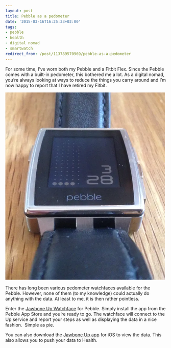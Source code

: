 ```yaml
---
layout: post
title: Pebble as a pedometer
date: '2015-03-16T16:25:33+02:00'
tags:
- pebble
- health
- digital nomad
- smartwatch
redirect_from: /post/113789570969/pebble-as-a-pedometer
---
```

For some time, I’ve worn both my Pebble and a Fitbit Flex. Since the Pebble comes with a built-in pedometer, this bothered me a lot. As a digital nomad, you’re always looking at ways to reduce the things you carry around and I’m now happy to report that I have retired my Fitbit.

![](/tumblr_files/tumblr_inline_nlb8qzinZ91skxjxc.webp)

There has long been various pedometer watchfaces available for the Pebble. However, none of them (to my knowledge) could actually do anything with the data. At least to me, it is then rather pointless.  

Enter the [Jawbone Up Watchface](https://apps.getpebble.com/applications/5429c7b7dfdebeb8dd000021) for Pebble. Simply install the app from the Pebble App Store and you’re ready to go. The watchface will connect to the Up service and report your steps as well as displaying the data in a nice fashion.  Simple as pie.  

You can also download the [Jawbone Up app](https://itunes.apple.com/us/app/up-by-jawbone-free-fitness/id916240764?mt=8) for iOS to view the data. This also allows you to push your data to Health.
